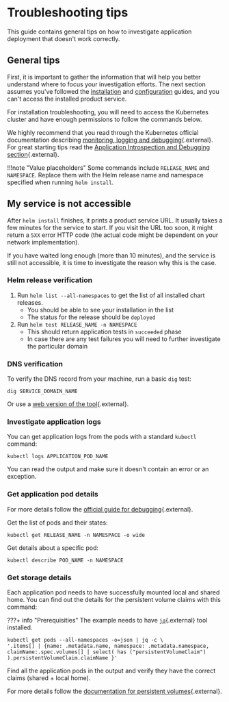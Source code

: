 # Troubleshooting tips

This guide contains general tips on how to investigate application deployment that doesn't work correctly.

## General tips

First, it is important to gather the information that will help you better understand where to focus your investigation efforts.
The next section assumes you've followed the [installation](../userguide/INSTALLATION.md) and [configuration](../userguide/CONFIGURATION.md) guides, and you can't access the installed product service. 

For installation troubleshooting, you will need to access the Kubernetes cluster and have enough permissions to follow the commands below.

We highly recommend that you read through the Kubernetes official documentation describing [monitoring, logging and debugging](https://kubernetes.io/docs/tasks/debug-application-cluster/){.external}. 
For great starting tips read the [Application Introspection and Debugging section](https://kubernetes.io/docs/tasks/debug-application-cluster/debug-application-introspection/){.external}.

!!!note "Value placeholders"
    Some commands include `RELEASE_NAME` and `NAMESPACE`. Replace them with the Helm release name and namespace specified when running `helm install`.

## My service is not accessible

After `helm install` finishes, it prints a product service URL. It usually takes a few minutes for the service to start. If
you visit the URL too soon, it might return a `5XX` error HTTP code (the actual code might be dependent on your network implementation).

If you have waited long enough (more than 10 minutes), and the service is still not accessible, it is time to investigate the reason why this is the case.

### Helm release verification 

1. Run `helm list --all-namespaces` to get the list of all installed chart releases.
    * You should be able to see your installation in the list
    * The status for the release should be `deployed`
2. Run `helm test RELEASE_NAME -n NAMESPACE`
    * This should return application tests in `succeeded` phase
    * In case there are any test failures you will need to further investigate the particular domain
   
### DNS verification

To verify the DNS record from your machine, run a basic `dig` test:

```shell
dig SERVICE_DOMAIN_NAME
```

Or use a [web version of the tool](https://toolbox.googleapps.com/apps/dig/){.external}.

### Investigate application logs

You can get application logs from the pods with a standard `kubectl` command:

```shell
kubectl logs APPLICATION_POD_NAME
```

You can read the output and make sure it doesn't contain an error or an exception.

### Get application pod details

For more details follow the [official guide for debugging](https://kubernetes.io/docs/tasks/debug-application-cluster/debug-application-introspection/){.external}.

Get the list of pods and their states:

```shell
kubectl get RELEASE_NAME -n NAMESPACE -o wide
```

Get details about a specific pod:

```shell
kubectl describe POD_NAME -n NAMESPACE
```

### Get storage details

Each application pod needs to have successfully mounted local and shared home. You can find out the details for the persistent volume claims with this command: 

???+ info "Prerequisities"
      The example needs to have [`jq`](https://stedolan.github.io/jq/){.external} tool installed.

```shell
kubectl get pods --all-namespaces -o=json | jq -c \
'.items[] | {name: .metadata.name, namespace: .metadata.namespace, claimName:.spec.volumes[] | select( has ("persistentVolumeClaim") ).persistentVolumeClaim.claimName }'
```
Find all the application pods in the output and verify they have the correct claims (shared + local home).

For more details follow the [documentation for persistent volumes](https://kubernetes.io/docs/concepts/storage/persistent-volumes/){.external}.
